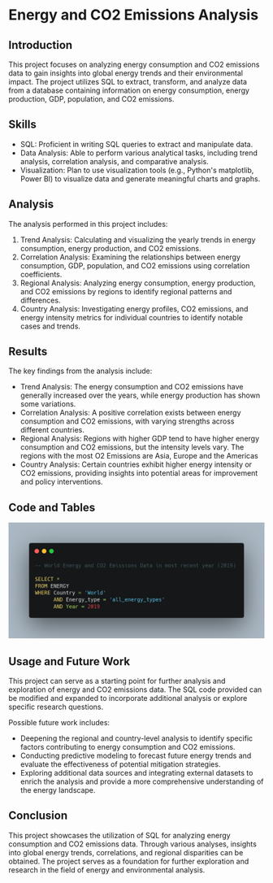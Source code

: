 
# Energy and CO2 Emissions Analysis

## Introduction
This project focuses on analyzing energy consumption and CO2 emissions data to gain insights into global energy trends and their environmental impact. The project utilizes SQL to extract, transform, and analyze data from a database containing information on energy consumption, energy production, GDP, population, and CO2 emissions.

## Skills 
- SQL: Proficient in writing SQL queries to extract and manipulate data.
- Data Analysis: Able to perform various analytical tasks, including trend analysis, correlation analysis, and comparative analysis.
- Visualization: Plan to use visualization tools (e.g., Python's matplotlib, Power BI) to visualize data and generate meaningful charts and graphs.

## Analysis
The analysis performed in this project includes:

1. Trend Analysis: Calculating and visualizing the yearly trends in energy consumption, energy production, and CO2 emissions.
2. Correlation Analysis: Examining the relationships between energy consumption, GDP, population, and CO2 emissions using correlation coefficients.
3. Regional Analysis: Analyzing energy consumption, energy production, and CO2 emissions by regions to identify regional patterns and differences.
4. Country Analysis: Investigating energy profiles, CO2 emissions, and energy intensity metrics for individual countries to identify notable cases and trends.

## Results
The key findings from the analysis include:

- Trend Analysis: The energy consumption and CO2 emissions have generally increased over the years, while energy production has shown some variations.
- Correlation Analysis: A positive correlation exists between energy consumption and CO2 emissions, with varying strengths across different countries.
- Regional Analysis: Regions with higher GDP tend to have higher energy consumption and CO2 emissions, but the intensity levels vary. The regions with the most O2 Emissions are Asia, Europe and the Americas
- Country Analysis: Certain countries exhibit higher energy intensity or CO2 emissions, providing insights into potential areas for improvement and policy interventions.

## Code and Tables
![World](https://github.com/JesumboOludipe/PortfolioProjects/blob/main/Countries'%20Energy%20Production%20and%20CO2%20Emissions/SQL%20Images/carbon(1).png)
## Usage and Future Work
This project can serve as a starting point for further analysis and exploration of energy and CO2 emissions data. The SQL code provided can be modified and expanded to incorporate additional analysis or explore specific research questions.

Possible future work includes:
- Deepening the regional and country-level analysis to identify specific factors contributing to energy consumption and CO2 emissions.
- Conducting predictive modeling to forecast future energy trends and evaluate the effectiveness of potential mitigation strategies.
- Exploring additional data sources and integrating external datasets to enrich the analysis and provide a more comprehensive understanding of the energy landscape.

## Conclusion
This project showcases the utilization of SQL for analyzing energy consumption and CO2 emissions data. Through various analyses, insights into global energy trends, correlations, and regional disparities can be obtained. The project serves as a foundation for further exploration and research in the field of energy and environmental analysis.
